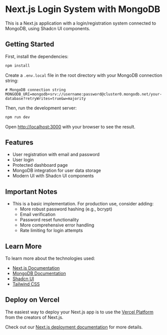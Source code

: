 # Next.js Login System with MongoDB

This is a Next.js application with a login/registration system connected to MongoDB, using Shadcn UI components.

## Getting Started

First, install the dependencies:

```bash
npm install
```

Create a `.env.local` file in the root directory with your MongoDB connection string:

```
# MongoDB connection string
MONGODB_URI=mongodb+srv://username:password@cluster0.mongodb.net/your-database?retryWrites=true&w=majority
```

Then, run the development server:

```bash
npm run dev
```

Open [http://localhost:3000](http://localhost:3000) with your browser to see the result.

## Features

- User registration with email and password
- User login
- Protected dashboard page
- MongoDB integration for user data storage
- Modern UI with Shadcn UI components

## Important Notes

- This is a basic implementation. For production use, consider adding:
  - More robust password hashing (e.g., bcrypt)
  - Email verification
  - Password reset functionality
  - More comprehensive error handling
  - Rate limiting for login attempts

## Learn More

To learn more about the technologies used:

- [Next.js Documentation](https://nextjs.org/docs)
- [MongoDB Documentation](https://docs.mongodb.com/)
- [Shadcn UI](https://ui.shadcn.com/)
- [Tailwind CSS](https://tailwindcss.com/docs)

## Deploy on Vercel

The easiest way to deploy your Next.js app is to use the [Vercel Platform](https://vercel.com/new?utm_medium=default-template&filter=next.js&utm_source=create-next-app&utm_campaign=create-next-app-readme) from the creators of Next.js.

Check out our [Next.js deployment documentation](https://nextjs.org/docs/app/building-your-application/deploying) for more details.
